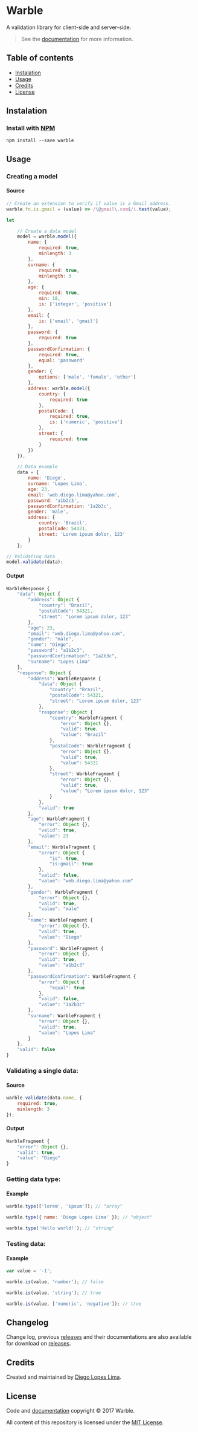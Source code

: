 # Warble

A validation library for client-side and server-side.

> See the [documentation](https://github.com/DiegoLopesLima/warble/wiki/Documentation) for more information.

## Table of contents

- [Instalation](#instalation)
- [Usage](#usage)
- [Credits](#credits)
- [License](#license)

## Instalation

### Install with [NPM](https://www.npmjs.com/package/warble)

```
npm install --save warble
```

## Usage

### Creating a model

#### Source

```javascript
// Create an extension to verify if value is a Gmail address.
warble.fn.is.gmail = (value) => /\@gmail\.com$/i.test(value);

let

	// Create a data model
	model = warble.model({
		name: {
			required: true,
			minlength: 3
		},
		surname: {
			required: true,
			minlength: 3
		},
		age: {
			required: true,
			min: 18,
			is: ['integer', 'positive']
		},
		email: {
			is: ['email', 'gmail']
		},
		password: {
			required: true
		},
		passwordConfirmation: {
			required: true,
			equal: 'password'
		},
		gender: {
			options: ['male', 'female', 'other']
		},
		address: warble.model({
			country: {
				required: true
			},
			postalCode: {
				required: true,
				is: ['numeric', 'positive']
			},
			street: {
				required: true
			}
		})
	}),

	// Data example
	data = {
		name: 'Diego',
		surname: 'Lopes Lima',
		age: 23,
		email: 'web.diego.lima@yahoo.com',
		password: 'a1b2c3',
		passwordConfirmation: '1a2b3c',
		gender: 'male',
		address: {
			country: 'Brazil',
			postalCode: 54321,
			street: 'Lorem ipsum dolor, 123'
		}
	};

// Validating data
model.validate(data);
```

#### Output

```javascript
WarbleResponse {
	"data": Object {
		"address": Object {
			"country": "Brazil",
			"postalCode": 54321,
			"street": "Lorem ipsum dolor, 123"
		},
		"age": 23,
		"email": "web.diego.lima@yahoo.com",
		"gender": "male",
		"name": "Diego",
		"password": "a1b2c3",
		"passwordConfirmation": "1a2b3c",
		"surname": "Lopes Lima"
	},
	"response": Object {
		"address": WarbleResponse {
			"data": Object {
				"country": "Brazil",
				"postalCode": 54321,
				"street": "Lorem ipsum dolor, 123"
			},
			"response": Object {
				"country": WarbleFragment {
					"error": Object {},
					"valid": true,
					"value": "Brazil"
				},
				"postalCode": WarbleFragment {
					"error": Object {},
					"valid": true,
					"value": 54321
				},
				"street": WarbleFragment {
					"error": Object {},
					"valid": true,
					"value": "Lorem ipsum dolor, 123"
				}
			},
			"valid": true
		},
		"age": WarbleFragment {
			"error": Object {},
			"valid": true,
			"value": 23
		},
		"email": WarbleFragment {
			"error": Object {
				"is": true,
				"is:gmail": true
			},
			"valid": false,
			"value": "web.diego.lima@yahoo.com"
		},
		"gender": WarbleFragment {
			"error": Object {},
			"valid": true,
			"value": "male"
		},
		"name": WarbleFragment {
			"error": Object {},
			"valid": true,
			"value": "Diego"
		},
		"password": WarbleFragment {
			"error": Object {},
			"valid": true,
			"value": "a1b2c3"
		},
		"passwordConfirmation": WarbleFragment {
			"error": Object {
				"equal": true
			},
			"valid": false,
			"value": "1a2b3c"
		},
		"surname": WarbleFragment {
			"error": Object {},
			"valid": true,
			"value": "Lopes Lima"
		}
	},
	"valid": false
}
```

### Validating a single data:

#### Source

```javascript
warble.validate(data.name, {
	required: true,
	minlength: 3
});
```

#### Output

```javascript
WarbleFragment {
	"error": Object {},
	"valid": true,
	"value": "Diego"
}
```

### Getting data type:

#### Example
```javascript
warble.type(['lorem', 'ipsum']); // "array"

warble.type({ name: 'Diego Lopes Lima' }); // "object"

warble.type('Hello world!'); // "string"
```

### Testing data:

#### Example
```javascript
var value = '-1';

warble.is(value, 'number'); // false

warble.is(value, 'string'); // true

warble.is(value, ['numeric', 'negative']); // true
```

## Changelog

Change log, previous [releases](https://github.com/DiegoLopesLima/warble/releases) and their documentations are also available for download on [releases](https://github.com/DiegoLopesLima/warble/releases).

## Credits

Created and maintained by [Diego Lopes Lima](https://github.com/DiegoLopesLima).

## License

Code and [documentation](https://github.com/DiegoLopesLima/warble/wiki/Documentation) copyright © 2017 Warble.

All content of this repository is licensed under the [MIT License](https://github.com/DiegoLopesLima/warble/blob/master/LICENSE.md).
